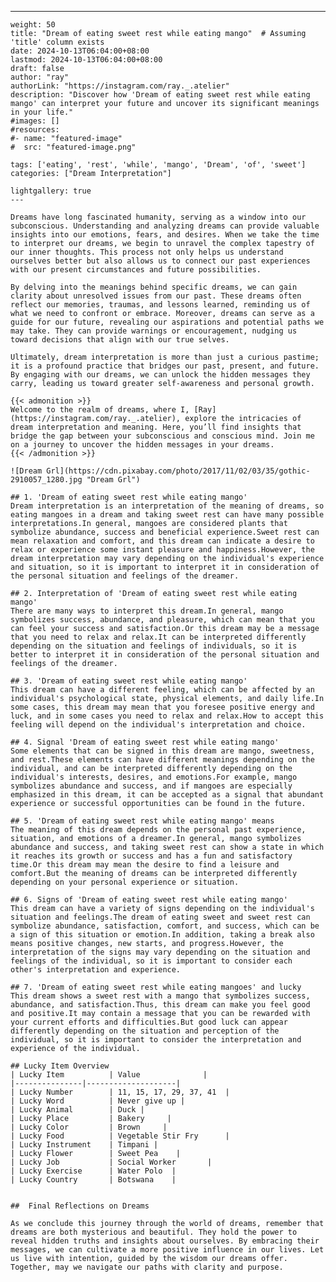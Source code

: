---
    weight: 50
    title: "Dream of eating sweet rest while eating mango"  # Assuming 'title' column exists
    date: 2024-10-13T06:04:00+08:00
    lastmod: 2024-10-13T06:04:00+08:00
    draft: false
    author: "ray"
    authorLink: "https://instagram.com/ray._.atelier"
    description: "Discover how 'Dream of eating sweet rest while eating mango' can interpret your future and uncover its significant meanings in your life."
    #images: []
    #resources:
    #- name: "featured-image"
    #  src: "featured-image.png"
    
    tags: ['eating', 'rest', 'while', 'mango', 'Dream', 'of', 'sweet']
    categories: ["Dream Interpretation"]
    
    lightgallery: true
    ---
    
    Dreams have long fascinated humanity, serving as a window into our subconscious. Understanding and analyzing dreams can provide valuable insights into our emotions, fears, and desires. When we take the time to interpret our dreams, we begin to unravel the complex tapestry of our inner thoughts. This process not only helps us understand ourselves better but also allows us to connect our past experiences with our present circumstances and future possibilities.
    
    By delving into the meanings behind specific dreams, we can gain clarity about unresolved issues from our past. These dreams often reflect our memories, traumas, and lessons learned, reminding us of what we need to confront or embrace. Moreover, dreams can serve as a guide for our future, revealing our aspirations and potential paths we may take. They can provide warnings or encouragement, nudging us toward decisions that align with our true selves.
    
    Ultimately, dream interpretation is more than just a curious pastime; it is a profound practice that bridges our past, present, and future. By engaging with our dreams, we can unlock the hidden messages they carry, leading us toward greater self-awareness and personal growth.
    
    {{< admonition >}}
    Welcome to the realm of dreams, where I, [Ray](https://instagram.com/ray._.atelier), explore the intricacies of dream interpretation and meaning. Here, you’ll find insights that bridge the gap between your subconscious and conscious mind. Join me on a journey to uncover the hidden messages in your dreams.
    {{< /admonition >}}
    
    ![Dream Grl](https://cdn.pixabay.com/photo/2017/11/02/03/35/gothic-2910057_1280.jpg "Dream Grl")
    
    ## 1. 'Dream of eating sweet rest while eating mango'
    Dream interpretation is an interpretation of the meaning of dreams, so eating mangoes in a dream and taking sweet rest can have many possible interpretations.In general, mangoes are considered plants that symbolize abundance, success and beneficial experience.Sweet rest can mean relaxation and comfort, and this dream can indicate a desire to relax or experience some instant pleasure and happiness.However, the dream interpretation may vary depending on the individual's experience and situation, so it is important to interpret it in consideration of the personal situation and feelings of the dreamer.
    
    ## 2. Interpretation of 'Dream of eating sweet rest while eating mango'
    There are many ways to interpret this dream.In general, mango symbolizes success, abundance, and pleasure, which can mean that you can feel your success and satisfaction.Or this dream may be a message that you need to relax and relax.It can be interpreted differently depending on the situation and feelings of individuals, so it is better to interpret it in consideration of the personal situation and feelings of the dreamer.
    
    ## 3. 'Dream of eating sweet rest while eating mango'
    This dream can have a different feeling, which can be affected by an individual's psychological state, physical elements, and daily life.In some cases, this dream may mean that you foresee positive energy and luck, and in some cases you need to relax and relax.How to accept this feeling will depend on the individual's interpretation and choice.
    
    ## 4. Signal 'Dream of eating sweet rest while eating mango'
    Some elements that can be signed in this dream are mango, sweetness, and rest.These elements can have different meanings depending on the individual, and can be interpreted differently depending on the individual's interests, desires, and emotions.For example, mango symbolizes abundance and success, and if mangoes are especially emphasized in this dream, it can be accepted as a signal that abundant experience or successful opportunities can be found in the future.
    
    ## 5. 'Dream of eating sweet rest while eating mango' means
    The meaning of this dream depends on the personal past experience, situation, and emotions of a dreamer.In general, mango symbolizes abundance and success, and taking sweet rest can show a state in which it reaches its growth or success and has a fun and satisfactory time.Or this dream may mean the desire to find a leisure and comfort.But the meaning of dreams can be interpreted differently depending on your personal experience or situation.
    
    ## 6. Signs of 'Dream of eating sweet rest while eating mango'
    This dream can have a variety of signs depending on the individual's situation and feelings.The dream of eating sweet and sweet rest can symbolize abundance, satisfaction, comfort, and success, which can be a sign of this situation or emotion.In addition, taking a break also means positive changes, new starts, and progress.However, the interpretation of the signs may vary depending on the situation and feelings of the individual, so it is important to consider each other's interpretation and experience.
    
    ## 7. 'Dream of eating sweet rest while eating mangoes' and lucky
    This dream shows a sweet rest with a mango that symbolizes success, abundance, and satisfaction.Thus, this dream can make you feel good and positive.It may contain a message that you can be rewarded with your current efforts and difficulties.But good luck can appear differently depending on the situation and perception of the individual, so it is important to consider the interpretation and experience of the individual.
    
    ## Lucky Item Overview
    | Lucky Item          | Value              |
    |---------------|--------------------|
    | Lucky Number        | 11, 15, 17, 29, 37, 41  |
    | Lucky Word          | Never give up |
    | Lucky Animal        | Duck |
    | Lucky Place         | Bakery     |
    | Lucky Color         | Brown     |
    | Lucky Food          | Vegetable Stir Fry      |
    | Lucky Instrument    | Timpani |
    | Lucky Flower        | Sweet Pea    |
    | Lucky Job           | Social Worker       |
    | Lucky Exercise      | Water Polo  |
    | Lucky Country       | Botswana    |
    
    
    ##  Final Reflections on Dreams
    
    As we conclude this journey through the world of dreams, remember that dreams are both mysterious and beautiful. They hold the power to reveal hidden truths and insights about ourselves. By embracing their messages, we can cultivate a more positive influence in our lives. Let us live with intention, guided by the wisdom our dreams offer. Together, may we navigate our paths with clarity and purpose.
    